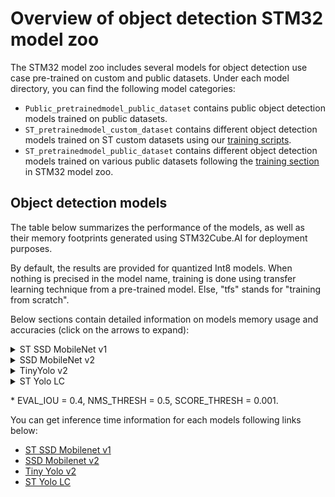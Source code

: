 # Overview of object detection STM32 model zoo


The STM32 model zoo includes several models for object detection use case pre-trained on custom and public datasets.
Under each model directory, you can find the following model categories:

- `Public_pretrainedmodel_public_dataset` contains public object detection models trained on public datasets.
- `ST_pretrainedmodel_custom_dataset` contains different object detection models trained on ST custom datasets using our [training scripts](../src/training). 
- `ST_pretrainedmodel_public_dataset` contains different object detection models trained on various public datasets following the [training section](../src/training/README.md) in STM32 model zoo.

<a name="od_models"></a>

## Object detection models

The table below summarizes the performance of the models, as well as their memory footprints generated using STM32Cube.AI for deployment purposes.

By default, the results are provided for quantized Int8 models.
When nothing is precised in the model name, training is done using transfer learning technique from a pre-trained model. Else, "tfs" stands for "training from scratch".

Below sections contain detailed information on models memory usage and accuracies (click on the arrows to expand):
<details><summary>ST SSD MobileNet v1</summary>

| Models                     | Implementation | Dataset    | Input Resolution | mAP*          | MACCs    (M) | Activation RAM (KiB) | Weights Flash (KiB) | STM32Cube.AI version  | Source
|---------------------------|----------------|------------|------------------|---------------|--------------|----------------------|----------------------|-----------------------|--------
| ST SSD MobileNet v1 0.25   | TensorFlow     | COCO Person dataset    | 192x192x3   | 33.70%                |   40.48        |   266.3            |   438.28        | 9.1.0                 |    [link](st_ssd_mobilenet_v1/ST_pretrainedmodel_public_dataset/coco_2017_person/st_ssd_mobilenet_v1_025_192/st_ssd_mobilenet_v1_025_192_int8.tflite)
| ST SSD MobileNet v1 0.25   | TensorFlow     | COCO Person dataset    | 224x224x3   | 44.45%                |   59.98       |   379.6             |   595.66        | 9.1.0                 |    [link](st_ssd_mobilenet_v1/ST_pretrainedmodel_public_dataset/coco_2017_person/st_ssd_mobilenet_v1_025_224/st_ssd_mobilenet_v1_025_224_int8.tflite)
| ST SSD MobileNet v1 0.25   | TensorFlow     | COCO Person dataset    | 256x256x3   | 46.26%                |   72.55        |   456.1             |   595.66        | 9.1.0                 |    [link](st_ssd_mobilenet_v1/ST_pretrainedmodel_public_dataset/coco_2017_person/st_ssd_mobilenet_v1_025_256/st_ssd_mobilenet_v1_025_256_int8.tflite)

</details>

<details><summary>SSD MobileNet v2</summary>

| Models                     | Implementation | Dataset    | Input Resolution | mAP*          | MACCs    (M) | Activation RAM (KiB) | Weights Flash (KiB) | STM32Cube.AI version  | Source
|---------------------------|----------------|------------|------------------|---------------|--------------|----------------------|----------------------|-----------------------|--------
| SSD MobileNet v2 0.35 FPN-lite | TensorFlow     | COCO Person dataset    | 192x192x3   | 40.73%                |   122.54        |   711.45            |   984.25        | 9.1.0                 |    [link](ssd_mobilenet_v2_fpnlite/ST_pretrainedmodel_public_dataset/coco_2017_person/ssd_mobilenet_v2_fpnlite_035_192/ssd_mobilenet_v2_fpnlite_035_192_int8.tflite)
| SSD MobileNet v2 0.35 FPN-lite | TensorFlow     | COCO Person dataset    | 224x224x3   | 48.67%                |   167.15        |   956.82            |   1007.78        | 9.1.0                 |    [link](ssd_mobilenet_v2_fpnlite/ST_pretrainedmodel_public_dataset/coco_2017_person/ssd_mobilenet_v2_fpnlite_035_224/ssd_mobilenet_v2_fpnlite_035_224_int8.tflite)
| SSD MobileNet v2 0.35 FPN-lite | TensorFlow     | COCO Person dataset    | 256x256x3   | 55.56%                |   217.85        |   1238.29            |   1032.26        | 9.1.0                 |    [link](ssd_mobilenet_v2_fpnlite/ST_pretrainedmodel_public_dataset/coco_2017_person/ssd_mobilenet_v2_fpnlite_035_256/ssd_mobilenet_v2_fpnlite_035_256_int8.tflite)
| SSD MobileNet v2 0.35 FPN-lite | TensorFlow     | COCO Person dataset    | 416x416x3   | 59.09%                |   576.57        |   2541.43            |   1109.27        | 9.1.0                 |    [link](ssd_mobilenet_v2_fpnlite/ST_pretrainedmodel_public_dataset/coco_2017_person/ssd_mobilenet_v2_fpnlite_035_416/ssd_mobilenet_v2_fpnlite_035_416_int8.tflite)

</details>
<details><summary>TinyYolo v2</summary>

| Models                     | Implementation | Dataset    | Input Resolution | mAP*          | MACCs    (M) | Activation RAM (KiB) | Weights Flash (KiB) | STM32Cube.AI version  | Source
|---------------------------|----------------|------------|------------------|---------------|--------------|----------------------|----------------------|-----------------------|--------
| Tiny Yolo v2            | TensorFlow     | COCO Person dataset    | 224x224x3   | 30.91%                |   777.48       |   249.35             |   10776        | 9.1.0                 |    [link](tiny_yolo_v2/ST_pretrainedmodel_public_dataset/coco_2017_person/tiny_yolo_v2_224/tiny_yolo_v2_224_int8.tflite)
| Tiny Yolo v2            | TensorFlow     | COCO Person dataset    | 416x416x3   | 41.44%                |   2681.51        |   979.35             |   10776        | 9.1.0                 |    [link](tiny_yolo_v2/ST_pretrainedmodel_public_dataset/coco_2017_person/tiny_yolo_v2_416/tiny_yolo_v2_416_int8.tflite)

</details>
<details><summary>ST Yolo LC</summary>

| Models                     | Implementation | Dataset    | Input Resolution | mAP*          | MACCs    (M) | Activation RAM (KiB) | Weights Flash (KiB) | STM32Cube.AI version  | Source
|---------------------------|----------------|------------|------------------|---------------|--------------|----------------------|----------------------|-----------------------|--------
| ST Yolo LC v1 tfs   | TensorFlow     | COCO Person dataset    | 192x192x3   | 31.61%                |   61.9        |   166.29              |   276.73              | 9.1.0                 |    [link](st_yolo_lc_v1/ST_pretrainedmodel_public_dataset/coco_2017_person/st_yolo_lc_v1_192/st_yolo_lc_v1_192_int8.tflite)
| ST Yolo LC v1 tfs   | TensorFlow     | COCO Person dataset    | 224x224x3   | 36.80%                |   84.26        |   217.29              |   276.73              | 9.1.0                 |    [link](st_yolo_lc_v1/ST_pretrainedmodel_public_dataset/coco_2017_person/st_yolo_lc_v1_224/st_yolo_lc_v1_224_int8.tflite)
| ST Yolo LC v1 tfs   | TensorFlow     | COCO Person dataset    | 256x256x3   | 40.58%                |   110.05        |   278.29              |   276.73              | 9.1.0                 |    [link](st_yolo_lc_v1/ST_pretrainedmodel_public_dataset/coco_2017_person/st_yolo_lc_v1_256/st_yolo_lc_v1_256_int8.tflite)

</details>

\* EVAL_IOU = 0.4, NMS_THRESH = 0.5, SCORE_THRESH = 0.001.

You can get inference time information for each models following links below:
- [ST SSD Mobilenet v1](./st_ssd_mobilenet_v1/README.md)
- [SSD Mobilenet v2](./ssd_mobilenet_v2_fpnlite/README.md)
- [Tiny Yolo v2](./tiny_yolo_v2/README.md)
- [ST Yolo LC](./st_yolo_lc_v1/README.md)

